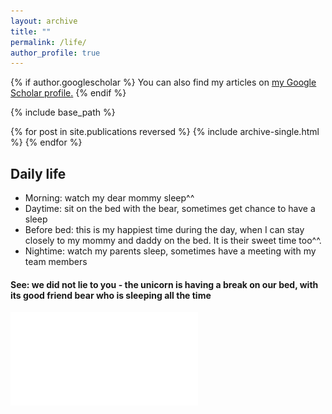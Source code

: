 ```yaml
---
layout: archive
title: ""
permalink: /life/
author_profile: true
---
```


{% if author.googlescholar %}
  You can also find my articles on <u><a href="{{author.googlescholar}}">my Google Scholar profile</a>.</u>
{% endif %}

{% include base_path %}

{% for post in site.publications reversed %}
  {% include archive-single.html %}
{% endfor %}

## Daily life

* Morning: watch my dear mommy sleep^^
* Daytime: sit on the bed with the bear, sometimes get chance to have a sleep
* Before bed: this is my happiest time during the day, when I can stay closely to my mommy and daddy on the bed. It is their sweet time too^^.  
* Nightime: watch my parents sleep, sometimes have a meeting with my team members

#### See: we did not lie to you - the unicorn is having a break on our bed, with its good friend bear who is sleeping all the time

![sleep](0_Jinjiao_sleep.pdf)